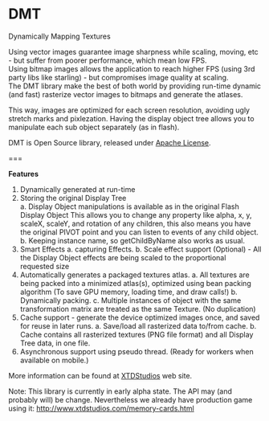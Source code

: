 DMT
===
Dynamically Mapping Textures

Using vector images guarantee image sharpness while scaling, moving, etc - but suffer from poorer performance, which mean low FPS.  
Using bitmap images allows the application to reach higher FPS (using 3rd party libs like starling) - but compromises image quality at scaling.  
The DMT library make the best of both world by providing run-time dynamic (and fast) rasterize vector images to bitmaps and generate the atlases. 

This way, images are optimized for each screen resolution, avoiding ugly stretch marks and pixlezation. Having the display object tree allows you to manipulate each sub object separately (as in flash).


DMT is Open Source library, released under [Apache License](http://www.apache.org/licenses/LICENSE-2.0.html "Apache License, Version 2.0").

===

__Features__

1.  Dynamically generated at run-time
2.  Storing the original Display Tree  
      a. Display Object manipulations is available as in the original Flash Display Object
          This allows you to change any property like alpha, x, y, scaleX, scaleY, and rotation of any children, this also means you have the original PIVOT point and you can listen to events of any child object.
      b. Keeping instance name, so getChildByName also works as usual.
3.	Smart Effects
      a. capturing Effects.
      b. Scale effect support (Optional) - All the Display Object effects are being scaled to the proportional requested      size
4.  Automatically generates a packaged textures atlas.
    a. All textures are being packed into a minimized atlas(s), optimized using bean packing algorithm (To save GPU memory, loading time, and draw calls!)
    b. Dynamically packing.
    c. Multiple instances of object with the same transformation matrix are treated as the same Texture. (No duplication)
5.  Cache support - generate the device optimized images once, and saved for reuse in later runs. 
    a. Save/load all rasterized data to/from cache.
    b. Cache contains all rasterized textures (PNG file format) and all Display Tree data, in one file.
6.  Asynchronous support using pseudo thread. (Ready for workers when available on mobile.) 



More information can be found at [XTDStudios](http://www.xtdstudios.com/dmt.html "XTDStudios site") web site.


Note:
This library is currently in early alpha state. The API may (and probably will) be change.
Nevertheless we already have production game using it: http://www.xtdstudios.com/memory-cards.html



